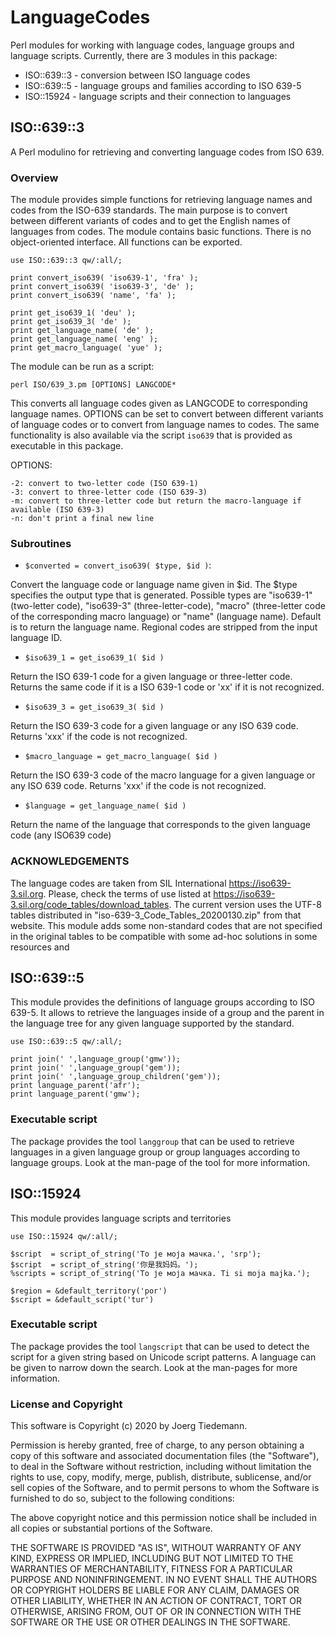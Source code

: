 
# LanguageCodes

Perl modules for working with language codes, language groups and language scripts.
Currently, there are 3 modules in this package:

* ISO::639::3 - conversion between ISO language codes
* ISO::639::5 - language groups and families according to ISO 639-5
* ISO::15924 - language scripts and their connection to languages


## ISO::639::3

A Perl modulino for retrieving and converting language codes from ISO 639.

### Overview

The module provides simple functions for retrieving language names and codes from the ISO-639 standards. The main
purpose is to convert between different variants of codes and to get the English names of languages from codes.
The module contains basic functions. There is no object-oriented interface. All functions can be exported.

```
use ISO::639::3 qw/:all/;

print convert_iso639( 'iso639-1', 'fra' );
print convert_iso639( 'iso639-3', 'de' );
print convert_iso639( 'name', 'fa' );

print get_iso639_1( 'deu' );
print get_iso639_3( 'de' );
print get_language_name( 'de' );
print get_language_name( 'eng' );
print get_macro_language( 'yue' );
```

The module can be run as a script:

```
perl ISO/639_3.pm [OPTIONS] LANGCODE*
```

This converts all language codes given as LANGCODE to corresponding language names. OPTIONS can be set to convert
between different variants of language codes or to convert from language names to codes. The same functionality is also available via the script `iso639` that is provided as executable in this package.


OPTIONS:

```
-2: convert to two-letter code (ISO 639-1)
-3: convert to three-letter code (ISO 639-3)
-m: convert to three-letter code but return the macro-language if available (ISO 639-3)
-n: don't print a final new line
```


### Subroutines


* `$converted = convert_iso639( $type, $id )`: 

Convert the language code or language name given in $id. The $type specifies the output type that is generated.
Possible types are "iso639-1" (two-letter code), "iso639-3" (three-letter-code), "macro" (three-letter code of the
corresponding macro language) or "name" (language name). Default is to return the language name. Regional codes
are stripped from the input language ID.


* `$iso639_1 = get_iso639_1( $id )`

Return the ISO 639-1 code for a given language or three-letter code. Returns the same code if it is a ISO 639-1
code or 'xx' if it is not recognized.


* `$iso639_3 = get_iso639_3( $id )`

Return the ISO 639-3 code for a given language or any ISO 639 code. Returns 'xxx' if the code is not recognized.


* `$macro_language = get_macro_language( $id )`

Return the ISO 639-3 code of the macro language for a given language or any ISO 639 code. Returns 'xxx' if the
code is not recognized.


* `$language = get_language_name( $id )`

Return the name of the language that corresponds to the given language code (any ISO639 code)

### ACKNOWLEDGEMENTS

The language codes are taken from SIL International <https://iso639-3.sil.org>. Please, check the terms of use
listed at <https://iso639-3.sil.org/code_tables/download_tables>. The current version uses the UTF-8 tables
distributed in "iso-639-3_Code_Tables_20200130.zip" from that website. This module adds some non-standard codes
that are not specified in the original tables to be compatible with some ad-hoc solutions in some resources and




## ISO::639::5

This module provides the definitions of language groups according to ISO 639-5. It allows to retrieve the languages inside of a group and the parent in the language tree for any given language supported by the standard.

```
use ISO::639::5 qw/:all/;

print join(' ',language_group('gmw'));
print join(' ',language_group('gem'));
print join(' ',language_group_children('gem'));
print language_parent('afr');
print language_parent('gmw');
```

### Executable script

The package provides the tool `langgroup` that can be used to retrieve languages in a given language group or group languages according to language groups. Look at the man-page of the tool for more information.



## ISO::15924

This module provides language scripts and territories

```
use ISO::15924 qw/:all/;

$script  = script_of_string('То је моја мачка.', 'srp');
$script  = script_of_string('你是我妈妈。');
%scripts = script_of_string('То је моја мачка. Ti si moja majka.');

$region = &default_territory('por')
$script = &default_script('tur')
```

### Executable script

The package provides the tool `langscript` that can be used to detect the script for a given string based on Unicode script patterns. A language can be given to narrow down the search. Look at the man-pages for more information.



### License and Copyright

This software is Copyright (c) 2020 by Joerg Tiedemann.

Permission is hereby granted, free of charge, to any person obtaining a copy of this software and associated documentation files (the "Software"), to deal in the Software without restriction, including without limitation the rights to use, copy, modify, merge, publish, distribute, sublicense, and/or sell copies of the Software, and to permit persons to whom the Software is furnished to do so, subject to the following conditions:

The above copyright notice and this permission notice shall be included in all copies or substantial portions of the Software.

THE SOFTWARE IS PROVIDED "AS IS", WITHOUT WARRANTY OF ANY KIND, EXPRESS OR IMPLIED, INCLUDING BUT NOT LIMITED TO THE WARRANTIES OF MERCHANTABILITY, FITNESS FOR A PARTICULAR PURPOSE AND NONINFRINGEMENT. IN NO EVENT SHALL THE AUTHORS OR COPYRIGHT HOLDERS BE LIABLE FOR ANY CLAIM, DAMAGES OR OTHER LIABILITY, WHETHER IN AN ACTION OF CONTRACT, TORT OR OTHERWISE, ARISING FROM, OUT OF OR IN CONNECTION WITH THE SOFTWARE OR THE USE OR OTHER DEALINGS IN THE SOFTWARE.
